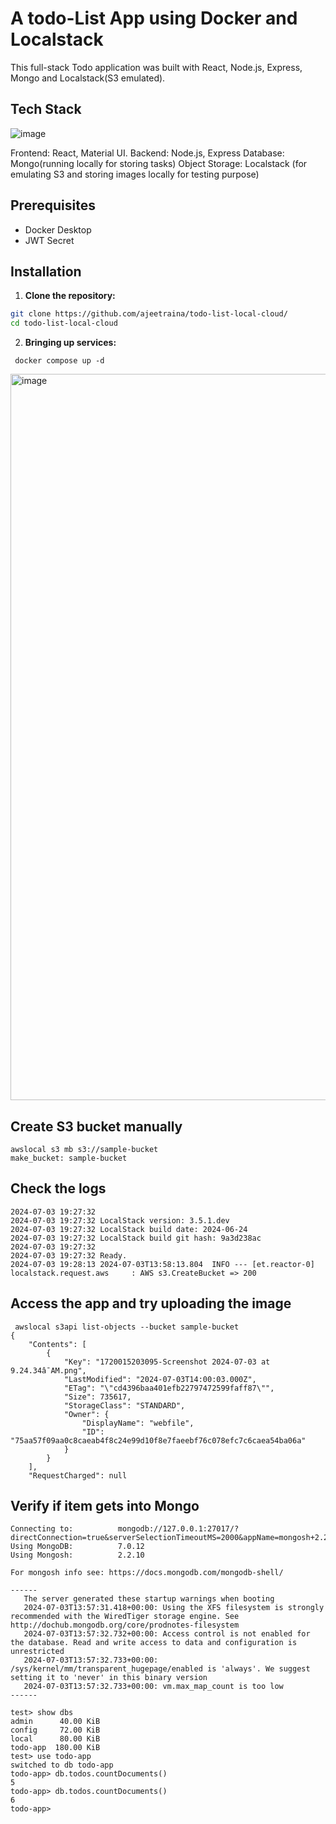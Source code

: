 # A todo-List App using Docker and Localstack

This full-stack Todo application was built with React, Node.js, Express, Mongo and Localstack(S3 emulated).

## Tech Stack

![image](https://github.com/dockersamples/getting-started-todo-app/assets/313480/a8dc1a00-24b8-4d04-9252-e90c9e359dbd)


Frontend: React, Material UI.
Backend: Node.js, Express
Database: Mongo(running locally for storing tasks)
Object Storage: Localstack (for emulating S3 and storing images locally for testing purpose)


## Prerequisites

- Docker Desktop
- JWT Secret


## Installation

1. **Clone the repository:**

```sh
git clone https://github.com/ajeetraina/todo-list-local-cloud/
cd todo-list-local-cloud
```


2. **Bringing up services:**

```
 docker compose up -d
```

<img width="1162" alt="image" src="https://github.com/ajeetraina/todo-list-local-cloud/assets/313480/839b5784-0300-4674-898d-dba0ea70e74e">



## Create S3 bucket manually

```
awslocal s3 mb s3://sample-bucket
make_bucket: sample-bucket
```

## Check the logs

```
2024-07-03 19:27:32 
2024-07-03 19:27:32 LocalStack version: 3.5.1.dev
2024-07-03 19:27:32 LocalStack build date: 2024-06-24
2024-07-03 19:27:32 LocalStack build git hash: 9a3d238ac
2024-07-03 19:27:32 
2024-07-03 19:27:32 Ready.
2024-07-03 19:28:13 2024-07-03T13:58:13.804  INFO --- [et.reactor-0] localstack.request.aws     : AWS s3.CreateBucket => 200
```

## Access the app and try uploading the image

```
 awslocal s3api list-objects --bucket sample-bucket
{
    "Contents": [
        {
            "Key": "1720015203095-Screenshot 2024-07-03 at 9.24.34â¯AM.png",
            "LastModified": "2024-07-03T14:00:03.000Z",
            "ETag": "\"cd4396baa401efb22797472599faff87\"",
            "Size": 735617,
            "StorageClass": "STANDARD",
            "Owner": {
                "DisplayName": "webfile",
                "ID": "75aa57f09aa0c8caeab4f8c24e99d10f8e7faeebf76c078efc7c6caea54ba06a"
            }
        }
    ],
    "RequestCharged": null
```

## Verify if item gets into Mongo

```
Connecting to:          mongodb://127.0.0.1:27017/?directConnection=true&serverSelectionTimeoutMS=2000&appName=mongosh+2.2.10
Using MongoDB:          7.0.12
Using Mongosh:          2.2.10

For mongosh info see: https://docs.mongodb.com/mongodb-shell/

------
   The server generated these startup warnings when booting
   2024-07-03T13:57:31.418+00:00: Using the XFS filesystem is strongly recommended with the WiredTiger storage engine. See http://dochub.mongodb.org/core/prodnotes-filesystem
   2024-07-03T13:57:32.732+00:00: Access control is not enabled for the database. Read and write access to data and configuration is unrestricted
   2024-07-03T13:57:32.733+00:00: /sys/kernel/mm/transparent_hugepage/enabled is 'always'. We suggest setting it to 'never' in this binary version
   2024-07-03T13:57:32.733+00:00: vm.max_map_count is too low
------

test> show dbs
admin      40.00 KiB
config     72.00 KiB
local      80.00 KiB
todo-app  180.00 KiB
test> use todo-app
switched to db todo-app
todo-app> db.todos.countDocuments()
5
todo-app> db.todos.countDocuments()
6
todo-app>
```


